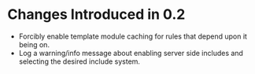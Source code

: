 # Changes Introduced in 0.2

* Forcibly enable template module caching for rules that depend upon
  it being on.
* Log a warning/info message about enabling server side includes and
  selecting the desired include system.
